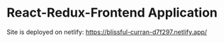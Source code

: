 # React-Redux-Frontend Application

Site is deployed on netlify: https://blissful-curran-d7f297.netlify.app/
